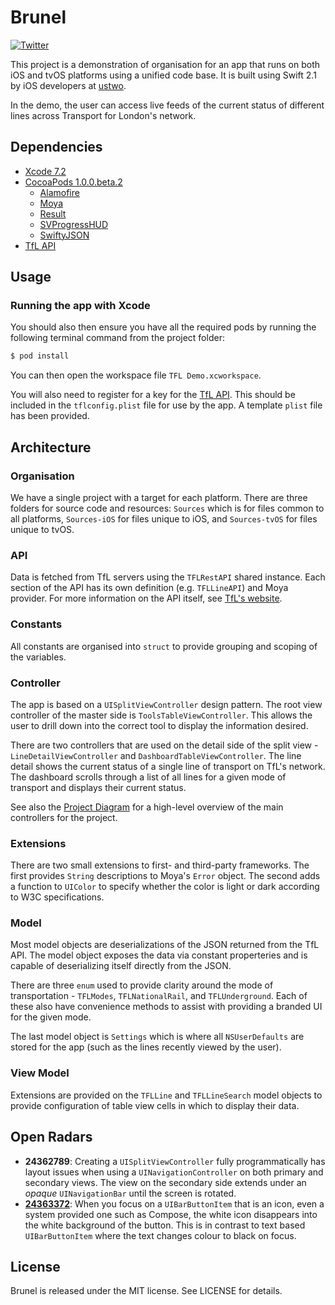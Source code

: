 # Brunel

[![Twitter](https://img.shields.io/badge/twitter-@ustwo-blue.svg?style=flat)](http://twitter.com/ustwo)

This project is a demonstration of organisation for an app that runs on both iOS and tvOS platforms using a unified code base. It is built using Swift 2.1 by iOS developers at [ustwo](https://ustwo.com/).

In the demo, the user can access live feeds of the current status of different lines across Transport for London's network.

## Dependencies

- [Xcode 7.2](https://itunes.apple.com/gb/app/xcode/id497799835?mt=12#)
- [CocoaPods 1.0.0.beta.2](https://github.com/CocoaPods/CocoaPods/releases/tag/1.0.0.beta.2)
	- [Alamofire](https://github.com/Alamofire/Alamofire)
	- [Moya](https://github.com/Moya/Moya)
	- [Result](https://github.com/antitypical/Result)
	- [SVProgressHUD](https://github.com/SVProgressHUD/SVProgressHUD)
	- [SwiftyJSON](https://github.com/SwiftyJSON/SwiftyJSON)
- [TfL API](https://api.tfl.gov.uk/)

## Usage

### Running the app with Xcode

You should also then ensure you have all the required pods by running the following terminal command from the project folder:

```bash
$ pod install
```

You can then open the workspace file `TFL Demo.xcworkspace`.

You will also need to register for a key for the [TfL API](https://api.tfl.gov.uk/). This should be included in the `tflconfig.plist` file for use by the app. A template `plist` file has been provided.

## Architecture

### Organisation

We have a single project with a target for each platform. There are three folders for source code and resources: `Sources` which is for files common to all platforms, `Sources-iOS` for files unique to iOS, and `Sources-tvOS` for files unique to tvOS.

### API

Data is fetched from TfL servers using the `TFLRestAPI` shared instance. Each section of the API has its own definition (e.g. `TFLLineAPI`) and Moya provider. For more information on the API itself, see [TfL's website](https://api.tfl.gov.uk/).

### Constants

All constants are organised into `struct` to provide grouping and scoping of the variables.

### Controller

The app is based on a `UISplitViewController` design pattern. The root view controller of the master side is `ToolsTableViewController`. This allows the user to drill down into the correct tool to display the information desired.

There are two controllers that are used on the detail side of the split view - `LineDetailViewController` and `DashboardTableViewController`. The line detail shows the current status of a single line of transport on TfL's network. The dashboard scrolls through a list of all lines for a given mode of transport and displays their current status.

See also the [Project Diagram](./Docs/Project%20Diagram.pdf) for a high-level overview of the main controllers for the project.

### Extensions

There are two small extensions to first- and third-party frameworks. The first provides `String` descriptions to Moya's `Error` object. The second adds a function to `UIColor` to specify whether the color is light or dark according to W3C specifications.

### Model

Most model objects are deserializations of the JSON returned from the TfL API. The model object exposes the data via constant properteries and is capable of deserializing itself directly from the JSON.

There are three `enum` used to provide clarity around the mode of transportation - `TFLModes`, `TFLNationalRail`, and `TFLUnderground`. Each of these also have convenience methods to assist with providing a branded UI for the given mode.

The last model object is `Settings` which is where all `NSUserDefaults` are stored for the app (such as the lines recently viewed by the user).

### View Model

Extensions are provided on the `TFLLine` and `TFLLineSearch` model objects to provide configuration of table view cells in which to display their data.

## Open Radars

- **24362789**: Creating a `UISplitViewController` fully programmatically has layout issues when using a `UINavigationController` on both primary and secondary views. The view on the secondary side extends under an *opaque* `UINavigationBar` until the screen is rotated.
- [**24363372**](http://openradar.appspot.com/24363732): When you focus on a `UIBarButtonItem` that is an icon, even a system provided one such as Compose, the white icon disappears into the white background of the button. This is in contrast to text based `UIBarButtonItem` where the text changes colour to black on focus.

## License

Brunel is released under the MIT license. See LICENSE for details.